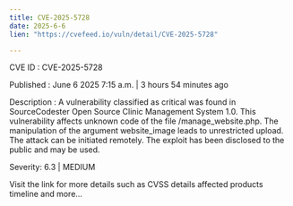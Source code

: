 ```yaml
---
title: CVE-2025-5728
date: 2025-6-6
lien: "https://cvefeed.io/vuln/detail/CVE-2025-5728"

---
```


CVE ID : CVE-2025-5728

Published :  June 6
2025
7:15 a.m. | 3 hours
54 minutes ago

Description : A vulnerability classified as critical was found in SourceCodester Open Source Clinic Management System 1.0. This vulnerability affects unknown code of the file /manage_website.php. The manipulation of the argument website_image leads to unrestricted upload. The attack can be initiated remotely. The exploit has been disclosed to the public and may be used.

Severity: 6.3 | MEDIUM

Visit the link for more details
such as CVSS details
affected products
timeline
and more...
